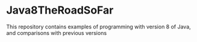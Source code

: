 # Java8TheRoadSoFar
This repository contains examples of programming with version 8 of Java, and comparisons with previous versions
